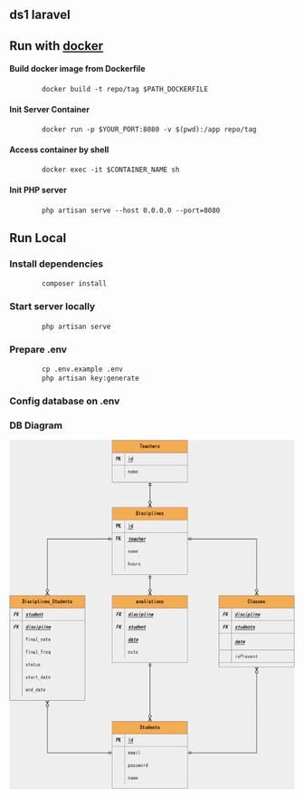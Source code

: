 ## ds1 laravel



## Run with [docker](https://www.docker.com/)
#### Build docker image from Dockerfile
            docker build -t repo/tag $PATH_DOCKERFILE
#### Init Server Container
            docker run -p $YOUR_PORT:8080 -v $(pwd):/app repo/tag
#### Access container by shell
            docker exec -it $CONTAINER_NAME sh
#### Init PHP server
            php artisan serve --host 0.0.0.0 --port=8080       
    
## Run Local
### Install dependencies
            composer install
### Start server locally
            php artisan serve
            
            
### Prepare .env
            cp .env.example .env 
            php artisan key:generate
### Config database on .env

### DB Diagram
<img src="https://raw.githubusercontent.com/Chipskein/ds1_laravel/master/database/er.drawio.png">
